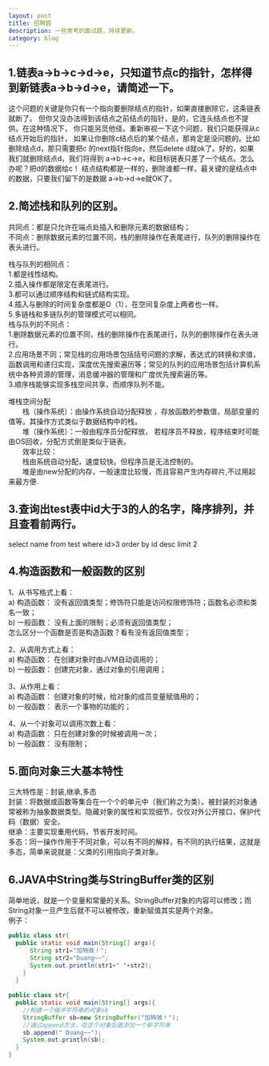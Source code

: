 ```yaml
---
layout: post
title: 招聘题
description: 一些常考的面试题，持续更新。
category: blog
---
```


1.链表a->b->c->d->e，只知道节点c的指针，怎样得到新链表a->b->d->e，请简述一下。
-
这个问题的关键是你只有一个指向要删除结点的指针，如果直接删除它，这条链表就断了。 但你又没办法得到该结点之前结点的指针，是的，它连头结点也不提供。在这种情况下， 你只能另觅他径。重新审视一下这个问题，我们只能获得从c结点开始后的指针， 如果让你删除c结点后的某个结点，那肯定是没问题的。比如删除结点d，那只需要把c 的next指针指向e，然后delete d就ok了。好的，如果我们就删除结点d，我们将得到 a->b->c->e，和目标链表只差了一个结点。怎么办呢？把d的数据给c！ 结点结构都是一样的，删除谁都一样，最关键的是结点中的数据，只要我们留下的是数据 a->b->d->e就OK了。


2.简述栈和队列的区别。
-
共同点：都是只允许在端点处插入和删除元素的数据结构；<br>
不同点：删除数据元素的位置不同，栈的删除操作在表尾进行，队列的删除操作在表头进行。

栈与队列的相同点：<br>
1.都是线性结构。<br>
2.插入操作都是限定在表尾进行。<br>
3.都可以通过顺序结构和链式结构实现。<br>
4.插入与删除的时间复杂度都是O（1），在空间复杂度上两者也一样。<br>
5.多链栈和多链队列的管理模式可以相同。<br>
栈与队列的不同点：<br>
1.删除数据元素的位置不同，栈的删除操作在表尾进行，队列的删除操作在表头进行。<br>
2.应用场景不同；常见栈的应用场景包括括号问题的求解，表达式的转换和求值，函数调用和递归实现，深度优先搜索遍历等；常见的队列的应用场景包括计算机系统中各种资源的管理，消息缓冲器的管理和广度优先搜索遍历等。<br>
3.顺序栈能够实现多栈空间共享，而顺序队列不能。

堆栈空间分配<br>
　　栈（操作系统）：由操作系统自动分配释放 ，存放函数的参数值，局部变量的值等。其操作方式类似于数据结构中的栈。<br>
　　堆（操作系统）：一般由程序员分配释放， 若程序员不释放，程序结束时可能由OS回收，分配方式倒是类似于链表。<br>
　　效率比较：	<br>
　　栈由系统自动分配，速度较快。但程序员是无法控制的。<br>
　　堆是由new分配的内存，一般速度比较慢，而且容易产生内存碎片,不过用起来最方便.


3.查询出test表中id大于3的人的名字，降序排列，并且查看前两行。
-
select name from test where id>3 order by id desc limit 2


4.构造函数和一般函数的区别
-
1、从书写格式上看：<br>
a) 构造函数： 没有返回值类型；修饰符只能是访问权限修饰符；函数名必须和类名一致；<br>
b) 一般函数： 没有上面的限制；必须有返回值类型；<br>
怎么区分一个函数是否是构造函数？看有没有返回值类型；

2、从调用方式上看：<br>
a) 构造函数： 在创建对象时由JVM自动调用的；<br>
b) 一般函数： 创建完对象，通过对象的引用调用；

3、从作用上看：<br>
a) 构造函数： 创建对象的时候，给对象的成员变量赋值用的；<br>
b) 一般函数： 表示一个事物的功能的；

4、从一个对象可以调用次数上看：<br>
a) 构造函数： 只在创建对象的时候被调用一次；<br>
b) 一般函数： 没有限制；


5.面向对象三大基本特性
-
三大特性是：封装,继承,多态<br>
封装：将数据或函数等集合在一个个的单元中（我们称之为类）。被封装的对象通常被称为抽象数据类型。隐藏对象的属性和实现细节，仅仅对外公开接口，保护代码（数据）安全。<br>
继承：主要实现重用代码，节省开发时间。<br>
多态：同一操作作用于不同对象，可以有不同的解释，有不同的执行结果，这就是多态，简单来说就是：父类的引用指向子类对象。<br>


6.JAVA中String类与StringBuffer类的区别
-
简单地说，就是一个变量和常量的关系。StringBuffer对象的内容可以修改；而String对象一旦产生后就不可以被修改，重新赋值其实是两个对象。<br>
例子：
```java
public class str{
  public static void main(String[] args){
      String str1="加特效！";
      String str2="Duang~~";
      System.out.println(str1+" "+str2);
    }
  }
 
public class str{
  public static void main(String[] args){
    //构建一个缓冲字符串的对象sb
    StringBuffer sb=new StringBuffer("加特效！");
    //通过append方法，在这个对象后面添加一个新字符串
    sb.append(" Duang~~");
    System.out.println(sb);
  }
}
```
